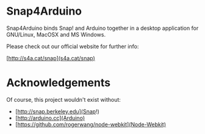 Snap4Arduino
============

Snap4Arduino binds Snap! and Arduino together in a desktop application for GNU/Linux, MacOSX and MS Windows.

Please check out our official website for further info:

[http://s4a.cat/snap](s4a.cat/snap)

Acknowledgements
================

Of course, this project wouldn't exist without:

* [http://snap.berkeley.edu](Snap!)
* [http://arduino.cc](Arduino)
* [https://github.com/rogerwang/node-webkit](Node-Webkit)
